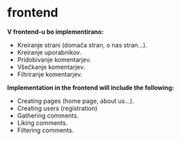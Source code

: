 # frontend

**V frontend-u bo implementirano:**<br>
- Kreiranje strani (domača stran, o nas stran...).<br> 
- Kreiranje uporabnikov.<br>
- Pridobivanje komentarjev.<br>
- Všečkanje komentarjev.<br>
- Filtriranje komentarjev.<br>

**Implementation in the frontend will include the following:**<br>
- Creating pages (home page, about us...).<br>
- Creating users (registration)<br>
- Gathering comments.<br>
- Liking comments.<br>
- Filtering comments.<br>
